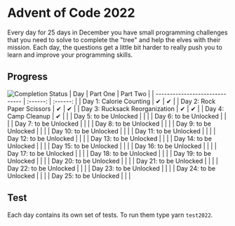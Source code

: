 # Advent of Code 2022  

Every day for 25 days in December you have small programming challenges that you need to solve to complete the "tree" and help the elves with their mission. Each day, the questions get a little bit harder to really push you to learn and improve your programming skills.  

## Progress  
![Completion Status](https://img.shields.io/endpoint?url=https://raw.githubusercontent.com/ritachien/advent-of-code/main/.github/badges/completion2022.json)
| Day                            | Part One | Part Two |
| ------------------------------ | :------: | :------: |
| Day 1: Calorie Counting        |    ✔     |    ✔     |
| Day 2: Rock Paper Scissors     |    ✔     |    ✔     |
| Day 3: Rucksack Reorganization |    ✔     |    ✔     |
| Day 4: Camp Cleanup            |    ✔     |          |
| Day 5: to be Unlocked          |          |          |
| Day 6: to be Unlocked          |          |          |
| Day 7: to be Unlocked          |          |          |
| Day 8: to be Unlocked          |          |          |
| Day 9: to be Unlocked          |          |          |
| Day 10: to be Unlocked         |          |          |
| Day 11: to be Unlocked         |          |          |
| Day 12: to be Unlocked         |          |          |
| Day 13: to be Unlocked         |          |          |
| Day 14: to be Unlocked         |          |          |
| Day 15: to be Unlocked         |          |          |
| Day 16: to be Unlocked         |          |          |
| Day 17: to be Unlocked         |          |          |
| Day 18: to be Unlocked         |          |          |
| Day 19: to be Unlocked         |          |          |
| Day 20: to be Unlocked         |          |          |
| Day 21: to be Unlocked         |          |          |
| Day 22: to be Unlocked         |          |          |
| Day 23: to be Unlocked         |          |          |
| Day 24: to be Unlocked         |          |          |
| Day 25: to be Unlocked         |          |          |

## Test  
Each day contains its own set of tests. To run them type yarn `test2022`.
